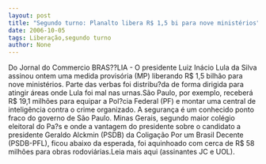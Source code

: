 ```yaml
---
layout: post
title: "Segundo turno: Planalto libera R$ 1,5 bi para nove ministérios"
date: 2006-10-05
tags: Liberação,segundo turno
author: None
---
```

Do Jornal do Commercio
BRAS??LIA - O presidente Luiz Inácio Lula da Silva assinou ontem uma medida provisória (MP) liberando R$ 1,5 bilhão para nove ministérios. Parte das verbas foi distribu?da de forma dirigida para atingir áreas onde Lula foi mal nas urnas.São Paulo, por exemplo, receberá R$ 19,1 milhões para equipar a Pol?cia Federal (PF) e montar uma central de inteligência contra o crime organizado. A segurança é um conhecido ponto fraco do governo de São Paulo. Minas Gerais, segundo maior colégio eleitoral do Pa?s e onde a vantagem do presidente sobre o candidato a presidente Geraldo Alckmin (PSDB) da Coligação Por um Brasil Decente (PSDB-PFL), ficou abaixo da esperada, foi
 aquinhoado com cerca de R$ 58 milhões para obras rodoviárias.Leia mais aqui (assinantes JC e UOL). 